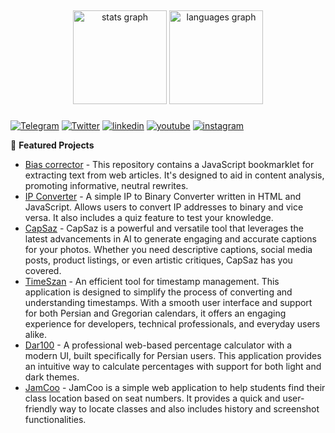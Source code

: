 <h2 align="center"></h2>

###

<div align="center">
  <img src="https://github-readme-stats.vercel.app/api?username=ham3d-s&hide_title=false&hide_rank=true&show_icons=true&include_all_commits=true&count_private=true&disable_animations=false&theme=dark&locale=en&hide_border=false" height="150" alt="stats graph"  />
  <img src="https://github-readme-stats.vercel.app/api/top-langs?username=ham3d-s&locale=en&hide_title=false&layout=compact&card_width=320&langs_count=5&theme=dark&hide_border=false" height="150" alt="languages graph"  />
</div>

###

[![Telegram](https://img.shields.io/badge/Telegram-000?style=for-the-badge&logo=Telegram&logoColor=white)](https://t.me/Ham3ds)
[![Twitter](https://img.shields.io/badge/Twitter-1DA1F2?style=for-the-badge&logo=Twitter&logoColor=white)](https://x.com/ham3ds_)
[![linkedin](https://img.shields.io/badge/linkedin-0077B5?style=for-the-badge&logo=linkedin&logoColor=white)](https://www.linkedin.com/in/ham3ds)
[![youtube](https://img.shields.io/badge/youtube-FF0000?style=for-the-badge&logo=youtube&logoColor=white)](https://www.youtube.com/@ham3ds)
[![instagram](https://img.shields.io/badge/instagram-000?style=for-the-badge&logo=instagram&logoColor=white)](https://www.instagram.com/ham3ds_/)

🔭 **Featured Projects**
- [Bias corrector](https://github.com/Ham3d-s/Bias-corrector) - This repository contains a JavaScript bookmarklet for extracting text from web articles. It's designed to aid in content analysis, promoting informative, neutral rewrites. 
- [IP Converter](https://github.com/Ham3d-s/IP-Converter) - A simple IP to Binary Converter written in HTML and JavaScript. Allows users to convert IP addresses to binary and vice versa. It also includes a quiz feature to test your knowledge.
- [CapSaz](https://github.com/Ham3d-s/CapSaz) - CapSaz is a powerful and versatile tool that leverages the latest advancements in AI to generate engaging and accurate captions for your photos. Whether you need descriptive captions, social media posts, product listings, or even artistic critiques, CapSaz has you covered.
- [TimeSzan](https://github.com/Ham3d-s/TimeSzan) - An efficient tool for timestamp management. This application is designed to simplify the process of converting and understanding timestamps. With a smooth user interface and support for both Persian and Gregorian calendars, it offers an engaging experience for developers, technical professionals, and everyday users alike.
- [Dar100](https://github.com/Ham3d-s/Dar100) - A professional web-based percentage calculator with a modern UI, built specifically for Persian users. This application provides an intuitive way to calculate percentages with support for both light and dark themes.
- [JamCoo](https://github.com/Ham3d-s/https://github.com/Ham3d-s/JamCoo) - JamCoo is a simple web application to help students find their class location based on seat numbers. It provides a quick and user-friendly way to locate classes and also includes history and screenshot functionalities.

